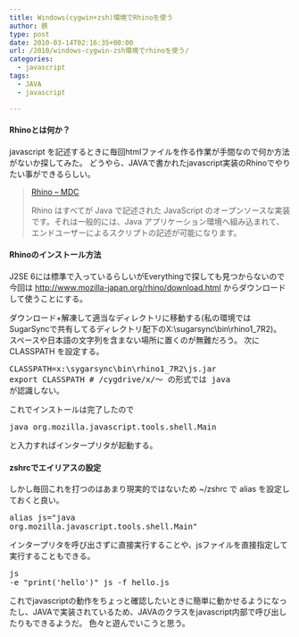 ```yaml
---
title: Windows(cygwin+zsh)環境でRhinoを使う
author: 鉄
type: post
date: 2010-03-14T02:16:35+00:00
url: /2010/windows-cygwin-zsh環境でrhinoを使う/
categories:
  - javascript
tags:
  - JAVA
  - javascript

---
```

#### Rhinoとは何か？

javascript を記述するときに毎回htmlファイルを作る作業が手間なので何か方法がないか探してみた。 どうやら、JAVAで書かれたjavascript実装のRhinoでやりたい事ができるらしい。

<blockquote cite="https://developer.mozilla.org/ja/Rhino">
  <p>
    <a href="https://developer.mozilla.org/ja/Rhino">Rhino &#8211; MDC</a>
  </p>
  
  <p>
    Rhino はすべてが Java で記述された JavaScript のオープンソースな実装です。それは一般的には、Java アプリケーション環境へ組み込まれて、エンドユーザーによるスクリプトの記述が可能になります。
  </p>
</blockquote>

#### Rhinoのインストール方法

J2SE 6には標準で入っているらしいがEverythingで探しても見つからないので今回は <http://www.mozilla-japan.org/rhino/download.html> からダウンロードして使うことにする。 

ダウンロード+解凍して適当なディレクトリに移動する(私の環境ではSugarSyncで共有してるディレクトリ配下のX:\sugarsync\bin\rhino1_7R2)。 スペースや日本語の文字列を含まない場所に置くのが無難だろう。 次に CLASSPATH を設定する。<pre class=prettyprint>CLASSPATH=x:\\sygarsync\\bin\\rhino1_7R2\\js.jar export CLASSPATH # /cygdrive/x/～ の形式では java が認識しない。</pre> 

これでインストールは完了したので

<pre>java org.mozilla.javascript.tools.shell.Main</pre>

と入力すればインタープリタが起動する。

#### zshrcでエイリアスの設定

しかし毎回これを打つのはあまり現実的ではないため ~/zshrc で alias を設定しておくと良い。<pre class=prettyprint>alias js="java org.mozilla.javascript.tools.shell.Main"</pre> 

インタープリタを呼び出さずに直接実行することや、jsファイルを直接指定して実行することもできる。<pre class=prettyprint>js -e "print('hello')" js -f hello.js</pre> 

これでjavascriptの動作をちょっと確認したいときに簡単に動かせるようになったし、JAVAで実装されているため、JAVAのクラスをjavascript内部で呼び出したりもできるようだ。 色々と遊んでいこうと思う。

